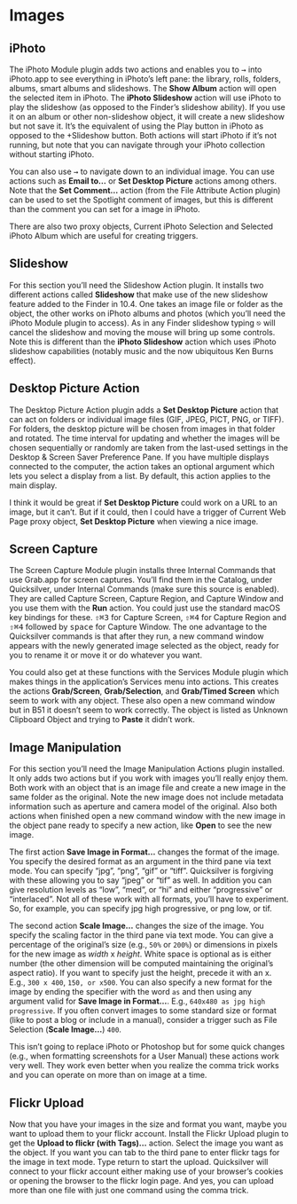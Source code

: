# Images

## iPhoto

The iPhoto Module plugin adds two actions and enables you to <kbd>→</kbd> into iPhoto.app to see everything in iPhoto’s left pane: the library, rolls, folders, albums, smart albums and slideshows. The **Show Album** action will open the selected item in iPhoto. The **iPhoto Slideshow** action will use iPhoto to play the slideshow (as opposed to the Finder’s slideshow ability). If you use it on an album or other non-slideshow object, it will create a new slideshow but not save it. It’s the equivalent of using the Play button in iPhoto as opposed to the +Slideshow button. Both actions will start iPhoto if it’s not running, but note that you can navigate through your iPhoto collection without starting iPhoto. 

You can also use <kbd>→</kbd> to  navigate down to an individual image. You can use actions such as **Email to…** or **Set Desktop Picture** actions among others. Note that the **Set Comment…** action (from the File Attribute Action plugin) can be used to set the Spotlight comment of images, but this is different than the comment you can set for a image in iPhoto. 

There are also two proxy objects, Current iPhoto Selection and Selected iPhoto Album which are useful for creating triggers.

## Slideshow

For this section you’ll need the Slideshow Action plugin. It installs two different actions called **Slideshow** that make use of the new slideshow feature added to the Finder in 10.4. One takes an image file or folder as the object, the other works on iPhoto albums and photos (which you’ll need the iPhoto Module plugin to access). As in any Finder slideshow typing <kbd>⎋</kbd> will cancel the slideshow and moving the mouse will bring up some controls. Note this is different than the **iPhoto Slideshow** action which uses iPhoto slideshow capabilities (notably music and the now ubiquitous Ken Burns effect). 

## Desktop Picture Action

The Desktop Picture Action plugin adds a **Set Desktop Picture** action that can act on folders or individual image files (GIF, JPEG, PICT, PNG, or TIFF). For folders, the desktop picture will be chosen from images in that folder and rotated. The time interval for updating and whether the images will be chosen sequentially or randomly are taken from the last-used settings in the Desktop & Screen Saver Preference Pane. If you have multiple displays connected to the computer, the action takes an optional argument which lets you select a display from a list. By default, this action applies to the main display. 

I think it would be great if **Set Desktop Picture** could work on a URL to an image, but it can’t. But if it could, then I could have a trigger of Current Web Page proxy object, **Set Desktop Picture** when viewing a nice image. 

## Screen Capture

The Screen Capture Module plugin installs three Internal Commands that use Grab.app for screen captures. You’ll find them in the Catalog, under Quicksilver, under Internal Commands (make sure this source is enabled).  They are called Capture Screen, Capture Region, and Capture Window and you use them with the **Run** action. You could just use the standard macOS key bindings for these. <kbd>⇧</kbd><kbd>⌘</kbd><kbd>3</kbd> for Capture Screen, <kbd>⇧</kbd><kbd>⌘</kbd><kbd>4</kbd> for Capture Region and <kbd>⇧</kbd><kbd>⌘</kbd><kbd>4</kbd> followed by <kbd>space</kbd> for Capture Window. The one advantage to the Quicksilver commands is that after they run, a new command window appears with the newly generated image selected as the object, ready for you to rename it or move it or do whatever you want.

You could also get at these functions with the Services Module plugin which makes things in the application’s Services menu into actions. This creates the actions **Grab/Screen**, **Grab/Selection**, and **Grab/Timed Screen** which seem to work with any object. These also open a new command window but in B51 it doesn’t seem to work correctly. The object is listed as Unknown Clipboard Object and trying to **Paste** it didn’t work. 

## Image Manipulation

For this section you’ll need the Image Manipulation Actions plugin installed. It only adds two actions but if you work with images you’ll really enjoy them. Both work with an object that is an image file and create a new image in the same folder as the original. Note the new image does not include metadata information such as aperture and camera model of the original. Also both actions when finished open a new command window with the new image in the object pane ready to specify a new action, like **Open** to see the new image.

The first action **Save Image in Format…** changes the format of the image. You specify the desired format as an argument in the third pane via text mode. You can specify “jpg”, “png”, “gif” or “tiff”. Quicksilver is forgiving with these allowing you to say “jpeg” or “tif” as well. In addition you can give resolution levels as “low”, “med”, or “hi” and either “progressive” or “interlaced”. Not all of these work with all formats, you’ll have to experiment. So, for example, you can specify jpg high progressive, or png low, or tif. 

The second action **Scale Image…** changes the size of the image. You specify the scaling factor in the third pane via text mode. You can give a percentage of the original’s size (e.g., `50%` or `200%`) or dimensions in pixels for the new image as *width* x *height*. White space is optional as is either number (the other dimension will be computed maintaining the original’s aspect ratio). If you want to specify just the height, precede it with an x. E.g., `300 x 400`, `150, or x500`. You can also specify a new format for the image by ending the specifier with the word `as` and then using any argument valid for **Save Image in Format…**. E.g., `640x480 as jpg high progressive`. If you often convert images to  some standard size or format (like to post a blog or include in a manual), consider a trigger such as File Selection (**Scale Image…**) `400`.

This isn’t going to replace iPhoto or Photoshop but for some quick changes (e.g., when formatting screenshots for a User Manual) these actions work very well. They work even better when you realize the comma trick works and you can operate on more than on image at a time.

## Flickr Upload

Now that you have your images in the size and format you want, maybe you want to upload them to your flickr account. Install the Flickr Upload plugin to get the **Upload to flickr (with Tags)…** action. Select the image you want as the object. If you want you can tab to the third pane to enter flickr tags for the image in text mode. Type return to start the upload. Quicksilver will connect to your flickr account either making use of your browser’s cookies or opening the browser to the flickr login page. And yes, you can upload more than one file with just one command using the comma trick.
